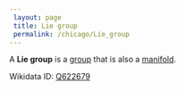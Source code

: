 ```yaml
---
 layout: page
 title: Lie group
 permalink: /chicago/Lie_group
---
```

A **Lie group** is a [group](https://defsmath.github.io/DefsMath/group) that is also a [manifold](https://defsmath.github.io/DefsMath/embedded_m-dimensional_manifold).

Wikidata ID: [Q622679](https://www.wikidata.org/wiki/Q622679)